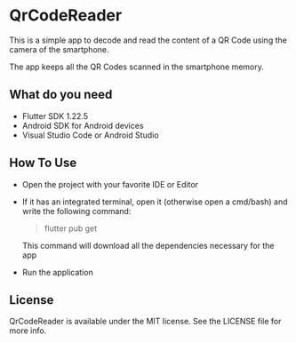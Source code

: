 # QrCodeReader
This is a simple app to decode and read the content of a QR Code using the camera of the smartphone. 

The app keeps all the QR Codes scanned in the smartphone memory.

## What do you need
- Flutter SDK 1.22.5
- Android SDK for Android devices
- Visual Studio Code or Android Studio

## How To Use
- Open the project with your favorite IDE or Editor
- If it has an integrated terminal, open it (otherwise open a cmd/bash) and write the following command:
  
  >flutter pub get

  This command will download all the dependencies necessary for the app

- Run the application

## License
QrCodeReader is available under the MIT license. See the LICENSE file for more info.
